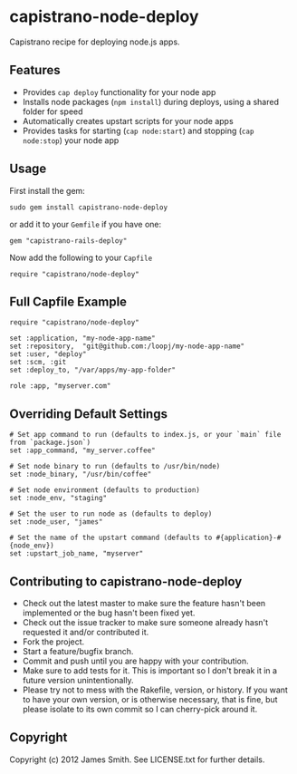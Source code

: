 capistrano-node-deploy
======================

Capistrano recipe for deploying node.js apps.

Features
--------
- Provides `cap deploy` functionality for your node app
- Installs node packages (`npm install`) during deploys, using a shared folder for speed
- Automatically creates upstart scripts for your node apps
- Provides tasks for starting (`cap node:start`) and stopping (`cap node:stop`) your node app


Usage
-----

First install the gem:

    sudo gem install capistrano-node-deploy

or add it to your `Gemfile` if you have one:

    gem "capistrano-rails-deploy"

Now add the following to your `Capfile`

    require "capistrano/node-deploy"


Full Capfile Example
--------------------

    require "capistrano/node-deploy"

    set :application, "my-node-app-name"
    set :repository,  "git@github.com:/loopj/my-node-app-name"
    set :user, "deploy"
    set :scm, :git
    set :deploy_to, "/var/apps/my-app-folder"

    role :app, "myserver.com"


Overriding Default Settings
---------------------------

    # Set app command to run (defaults to index.js, or your `main` file from `package.json`)
    set :app_command, "my_server.coffee"

    # Set node binary to run (defaults to /usr/bin/node)
    set :node_binary, "/usr/bin/coffee"
    
    # Set node environment (defaults to production)
    set :node_env, "staging"
    
    # Set the user to run node as (defaults to deploy)
    set :node_user, "james"

    # Set the name of the upstart command (defaults to #{application}-#{node_env})
    set :upstart_job_name, "myserver"


Contributing to capistrano-node-deploy
--------------------------------------
 
* Check out the latest master to make sure the feature hasn't been implemented or the bug hasn't been fixed yet.
* Check out the issue tracker to make sure someone already hasn't requested it and/or contributed it.
* Fork the project.
* Start a feature/bugfix branch.
* Commit and push until you are happy with your contribution.
* Make sure to add tests for it. This is important so I don't break it in a future version unintentionally.
* Please try not to mess with the Rakefile, version, or history. If you want to have your own version, or is otherwise necessary, that is fine, but please isolate to its own commit so I can cherry-pick around it.


Copyright
---------

Copyright (c) 2012 James Smith. See LICENSE.txt for
further details.

